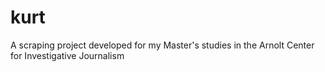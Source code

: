 # kurt
A scraping project developed for my Master's studies in the Arnolt Center for Investigative Journalism
